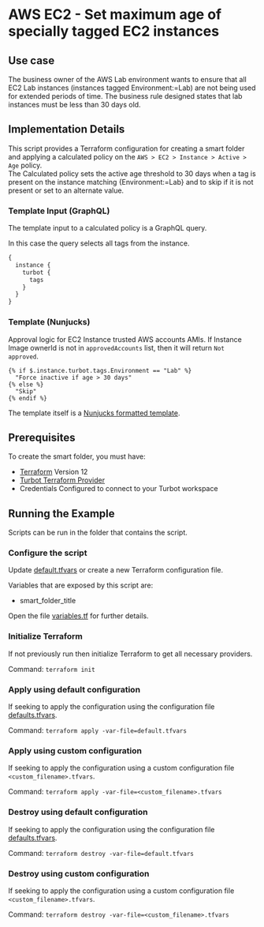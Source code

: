 # AWS EC2 - Set maximum age of specially tagged EC2 instances

## Use case

The business owner of the AWS Lab environment wants to ensure that all EC2 Lab instances 
(instances tagged Environment:=Lab) are not being used for extended periods of time. 
The business rule designed states that lab instances must be less than 30 days old.

## Implementation Details

This script provides a Terraform configuration for creating a smart folder and applying a calculated policy on the 
`AWS > EC2 > Instance > Active > Age` policy.  
The Calculated policy sets the active age threshold to 30 days when a tag is present on the instance matching 
{Environment:=Lab} and to skip if it is not present or set to an alternate value.

### Template Input (GraphQL)

The template input to a calculated policy is a GraphQL query.

In this case the query selects all tags from the instance.

```graphql
{
  instance {
    turbot {
      tags
    }
  }
}
```

### Template (Nunjucks)

Approval logic for EC2 Instance trusted AWS accounts AMIs.
If Instance Image ownerId is not in `approvedAccounts` list, then it will return `Not approved`.

```nunjucks
{% if $.instance.turbot.tags.Environment == "Lab" %}
  "Force inactive if age > 30 days"
{% else %}
  "Skip"
{% endif %}
```

The template itself is a [Nunjucks formatted template](https://mozilla.github.io/nunjucks/templating.html).

## Prerequisites

To create the smart folder, you must have:

- [Terraform](https://www.terraform.io) Version 12
- [Turbot Terraform Provider](https://turbot.com/v5/docs/reference/terraform)
- Credentials Configured to connect to your Turbot workspace

## Running the Example

Scripts can be run in the folder that contains the script.

### Configure the script

Update [default.tfvars](default.tfvars) or create a new Terraform configuration file.

Variables that are exposed by this script are:

- smart_folder_title

Open the file [variables.tf](variables.tf) for further details.

### Initialize Terraform

If not previously run then initialize Terraform to get all necessary providers.

Command: `terraform init`

### Apply using default configuration

If seeking to apply the configuration using the configuration file [defaults.tfvars](defaults.tfvars).

Command: `terraform apply -var-file=default.tfvars`

### Apply using custom configuration

If seeking to apply the configuration using a custom configuration file `<custom_filename>.tfvars`.

Command: `terraform apply -var-file=<custom_filename>.tfvars`

### Destroy using default configuration

If seeking to apply the configuration using the configuration file [defaults.tfvars](defaults.tfvars).

Command: `terraform destroy -var-file=default.tfvars`

### Destroy using custom configuration

If seeking to apply the configuration using a custom configuration file `<custom_filename>.tfvars`.

Command: `terraform destroy -var-file=<custom_filename>.tfvars`
